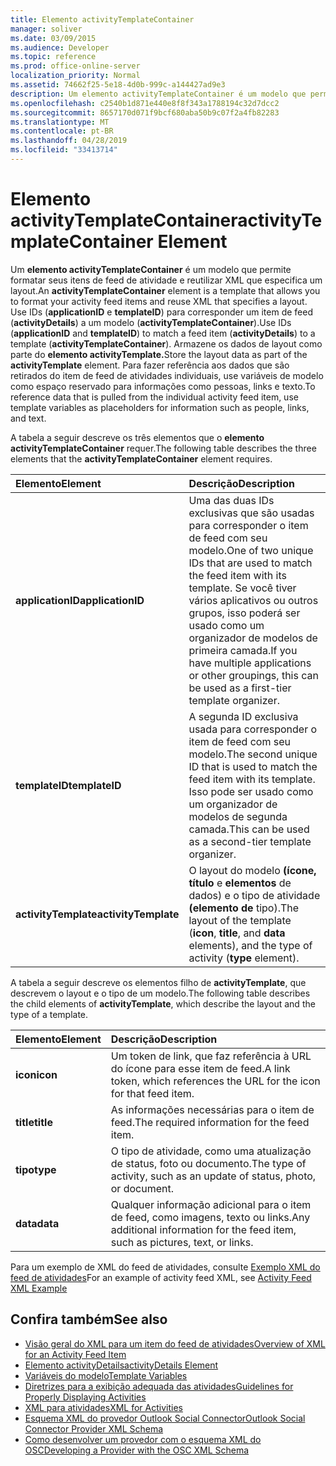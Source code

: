 ```yaml
---
title: Elemento activityTemplateContainer
manager: soliver
ms.date: 03/09/2015
ms.audience: Developer
ms.topic: reference
ms.prod: office-online-server
localization_priority: Normal
ms.assetid: 74662f25-5e18-4d0b-999c-a144427ad9e3
description: Um elemento activityTemplateContainer é um modelo que permite formatar seus itens de feed de atividade e reutilizar XML que especifica um layout.
ms.openlocfilehash: c2540b1d871e440e8f8f343a1788194c32d7dcc2
ms.sourcegitcommit: 8657170d071f9bcf680aba50b9c07f2a4fb82283
ms.translationtype: MT
ms.contentlocale: pt-BR
ms.lasthandoff: 04/28/2019
ms.locfileid: "33413714"
---
```

# <a name="activitytemplatecontainer-element"></a><span data-ttu-id="9663f-103">Elemento activityTemplateContainer</span><span class="sxs-lookup"><span data-stu-id="9663f-103">activityTemplateContainer Element</span></span>

<span data-ttu-id="9663f-104">Um **elemento activityTemplateContainer** é um modelo que permite formatar seus itens de feed de atividade e reutilizar XML que especifica um layout.</span><span class="sxs-lookup"><span data-stu-id="9663f-104">An **activityTemplateContainer** element is a template that allows you to format your activity feed items and reuse XML that specifies a layout.</span></span> <span data-ttu-id="9663f-105">Use IDs (**applicationID** e **templateID**) para corresponder um item de feed (**activityDetails**) a um modelo (**activityTemplateContainer**).</span><span class="sxs-lookup"><span data-stu-id="9663f-105">Use IDs (**applicationID** and **templateID**) to match a feed item (**activityDetails**) to a template (**activityTemplateContainer**).</span></span> <span data-ttu-id="9663f-106">Armazene os dados de layout como parte do **elemento activityTemplate.**</span><span class="sxs-lookup"><span data-stu-id="9663f-106">Store the layout data as part of the **activityTemplate** element.</span></span> <span data-ttu-id="9663f-107">Para fazer referência aos dados que são retirados do item de feed de atividades individuais, use variáveis de modelo como espaço reservado para informações como pessoas, links e texto.</span><span class="sxs-lookup"><span data-stu-id="9663f-107">To reference data that is pulled from the individual activity feed item, use template variables as placeholders for information such as people, links, and text.</span></span> 
  
<span data-ttu-id="9663f-108">A tabela a seguir descreve os três elementos que o **elemento activityTemplateContainer** requer.</span><span class="sxs-lookup"><span data-stu-id="9663f-108">The following table describes the three elements that the **activityTemplateContainer** element requires.</span></span> 
  
|<span data-ttu-id="9663f-109">**Elemento**</span><span class="sxs-lookup"><span data-stu-id="9663f-109">**Element**</span></span>|<span data-ttu-id="9663f-110">**Descrição**</span><span class="sxs-lookup"><span data-stu-id="9663f-110">**Description**</span></span>|
|:-----|:-----|
|<span data-ttu-id="9663f-111">**applicationID**</span><span class="sxs-lookup"><span data-stu-id="9663f-111">**applicationID**</span></span> <br/> |<span data-ttu-id="9663f-112">Uma das duas IDs exclusivas que são usadas para corresponder o item de feed com seu modelo.</span><span class="sxs-lookup"><span data-stu-id="9663f-112">One of two unique IDs that are used to match the feed item with its template.</span></span> <span data-ttu-id="9663f-113">Se você tiver vários aplicativos ou outros grupos, isso poderá ser usado como um organizador de modelos de primeira camada.</span><span class="sxs-lookup"><span data-stu-id="9663f-113">If you have multiple applications or other groupings, this can be used as a first-tier template organizer.</span></span>  <br/> |
|<span data-ttu-id="9663f-114">**templateID**</span><span class="sxs-lookup"><span data-stu-id="9663f-114">**templateID**</span></span> <br/> |<span data-ttu-id="9663f-115">A segunda ID exclusiva usada para corresponder o item de feed com seu modelo.</span><span class="sxs-lookup"><span data-stu-id="9663f-115">The second unique ID that is used to match the feed item with its template.</span></span> <span data-ttu-id="9663f-116">Isso pode ser usado como um organizador de modelos de segunda camada.</span><span class="sxs-lookup"><span data-stu-id="9663f-116">This can be used as a second-tier template organizer.</span></span>  <br/> |
|<span data-ttu-id="9663f-117">**activityTemplate**</span><span class="sxs-lookup"><span data-stu-id="9663f-117">**activityTemplate**</span></span> <br/> |<span data-ttu-id="9663f-118">O layout do modelo **(ícone,** **título** e **elementos** de dados) e o tipo de atividade **(elemento de** tipo).</span><span class="sxs-lookup"><span data-stu-id="9663f-118">The layout of the template (**icon**, **title**, and **data** elements), and the type of activity (**type** element).</span></span>  <br/> |
   
<span data-ttu-id="9663f-119">A tabela a seguir descreve os elementos filho de **activityTemplate**, que descrevem o layout e o tipo de um modelo.</span><span class="sxs-lookup"><span data-stu-id="9663f-119">The following table describes the child elements of **activityTemplate**, which describe the layout and the type of a template.</span></span>
  
|<span data-ttu-id="9663f-120">**Elemento**</span><span class="sxs-lookup"><span data-stu-id="9663f-120">**Element**</span></span>|<span data-ttu-id="9663f-121">**Descrição**</span><span class="sxs-lookup"><span data-stu-id="9663f-121">**Description**</span></span>|
|:-----|:-----|
|<span data-ttu-id="9663f-122">**icon**</span><span class="sxs-lookup"><span data-stu-id="9663f-122">**icon**</span></span> <br/> |<span data-ttu-id="9663f-123">Um token de link, que faz referência à URL do ícone para esse item de feed.</span><span class="sxs-lookup"><span data-stu-id="9663f-123">A link token, which references the URL for the icon for that feed item.</span></span>  <br/> |
|<span data-ttu-id="9663f-124">**title**</span><span class="sxs-lookup"><span data-stu-id="9663f-124">**title**</span></span> <br/> |<span data-ttu-id="9663f-125">As informações necessárias para o item de feed.</span><span class="sxs-lookup"><span data-stu-id="9663f-125">The required information for the feed item.</span></span>  <br/> |
|<span data-ttu-id="9663f-126">**tipo**</span><span class="sxs-lookup"><span data-stu-id="9663f-126">**type**</span></span> <br/> |<span data-ttu-id="9663f-127">O tipo de atividade, como uma atualização de status, foto ou documento.</span><span class="sxs-lookup"><span data-stu-id="9663f-127">The type of activity, such as an update of status, photo, or document.</span></span>  <br/> |
|<span data-ttu-id="9663f-128">**data**</span><span class="sxs-lookup"><span data-stu-id="9663f-128">**data**</span></span> <br/> |<span data-ttu-id="9663f-129">Qualquer informação adicional para o item de feed, como imagens, texto ou links.</span><span class="sxs-lookup"><span data-stu-id="9663f-129">Any additional information for the feed item, such as pictures, text, or links.</span></span>  <br/> |
   
<span data-ttu-id="9663f-130">Para um exemplo de XML do feed de atividades, consulte [Exemplo XML do feed de atividades](activity-feed-xml-example.md)</span><span class="sxs-lookup"><span data-stu-id="9663f-130">For an example of activity feed XML, see [Activity Feed XML Example](activity-feed-xml-example.md)</span></span>
  
## <a name="see-also"></a><span data-ttu-id="9663f-131">Confira também</span><span class="sxs-lookup"><span data-stu-id="9663f-131">See also</span></span>

- [<span data-ttu-id="9663f-132">Visão geral do XML para um item do feed de atividades</span><span class="sxs-lookup"><span data-stu-id="9663f-132">Overview of XML for an Activity Feed Item</span></span>](overview-of-xml-for-an-activity-feed-item.md)  
- [<span data-ttu-id="9663f-133">Elemento activityDetails</span><span class="sxs-lookup"><span data-stu-id="9663f-133">activityDetails Element</span></span>](activitydetails-element.md)  
- [<span data-ttu-id="9663f-134">Variáveis do modelo</span><span class="sxs-lookup"><span data-stu-id="9663f-134">Template Variables</span></span>](template-variables.md)  
- [<span data-ttu-id="9663f-135">Diretrizes para a exibição adequada das atividades</span><span class="sxs-lookup"><span data-stu-id="9663f-135">Guidelines for Properly Displaying Activities</span></span>](guidelines-for-properly-displaying-activities.md)  
- [<span data-ttu-id="9663f-136">XML para atividades</span><span class="sxs-lookup"><span data-stu-id="9663f-136">XML for Activities</span></span>](xml-for-activities.md)  
- [<span data-ttu-id="9663f-137">Esquema XML do provedor Outlook Social Connector</span><span class="sxs-lookup"><span data-stu-id="9663f-137">Outlook Social Connector Provider XML Schema</span></span>](outlook-social-connector-provider-xml-schema.md)
- [<span data-ttu-id="9663f-138">Como desenvolver um provedor com o esquema XML do OSC</span><span class="sxs-lookup"><span data-stu-id="9663f-138">Developing a Provider with the OSC XML Schema</span></span>](developing-a-provider-with-the-osc-xml-schema.md)

